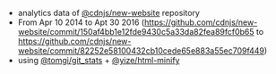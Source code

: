  - analytics data of [@cdnjs/new-website](https://github.com/cdnjs/new-website) repository
  - From Apr 10 2014 to Apt 30 2016 (https://github.com/cdnjs/new-website/commit/150af4bb1e12fde9430c5a33da82fea89fcf0b65 to https://github.com/cdnjs/new-website/commit/82252e58100432cb10cede65e883a55ec709f449)
 - using [@tomgi/git_stats](https://github.com/tomgi/git_stats) + [@yize/html-minify](https://github.com/yize/html-minify)
